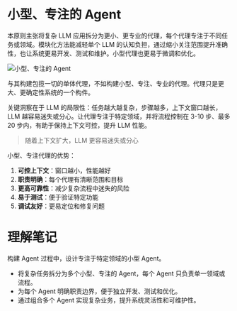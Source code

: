 # 小型、专注的 Agent

本原则主张将复杂 LLM 应用拆分为更小、更专业的代理，每个代理专注于不同任务或领域。模块化方法能减轻单个 LLM 的认知负担，通过缩小关注范围提升准确性，也让系统更易开发、测试和维护。小型代理也更易于微调和优化。

![小型、专注的 Agent](https://apframework.com/static/images/2025-07-08-12-Factor-Agents/image%2010.png)

与其构建包揽一切的单体代理，不如构建小型、专注、专业的代理。代理只是更大、更确定性系统的一个构件。

关键洞察在于 LLM 的局限性：任务越大越复杂，步骤越多，上下文窗口越长，LLM 越容易迷失或分心。让代理专注于特定领域，并将流程控制在 3-10 步、最多 20 步内，有助于保持上下文可控，提升 LLM 性能。

> 随着上下文扩大，LLM 更容易迷失或分心

小型、专注代理的优势：

1. **可控上下文**：窗口越小，性能越好
2. **职责明确**：每个代理有清晰范围和目标
3. **更高可靠性**：减少复杂流程中迷失的风险
4. **易于测试**：便于验证特定功能
5. **调试友好**：更易定位和修复问题

# **理解笔记**

构建 Agent 过程中，设计专注于特定领域的小型 Agent。

- 将复杂任务拆分为多个小型、专注的 Agent，每个 Agent 只负责单一领域或流程。
- 为每个 Agent 明确职责边界，便于独立开发、测试和优化。
- 通过组合多个 Agent 实现复杂业务，提升系统灵活性和可维护性。
